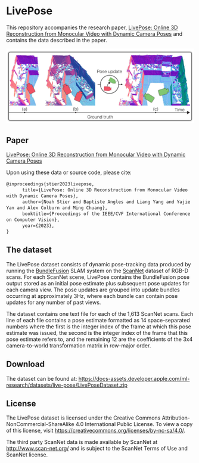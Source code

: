 # LivePose

This repository accompanies the research paper, [LivePose: Online 3D Reconstruction from Monocular Video with Dynamic Camera Poses](https://arxiv.org/abs/2304.00054) and contains the data described in the paper.

![LivePose data figure](media/LivePose.jpg)

## Paper

[LivePose: Online 3D Reconstruction from Monocular Video with Dynamic Camera Poses](https://arxiv.org/abs/2304.00054)

Upon using these data or source code, please cite:
```
@inproceedings{stier2023livepose,
      title={LivePose: Online 3D Reconstruction from Monocular Video with Dynamic Camera Poses}, 
      author={Noah Stier and Baptiste Angles and Liang Yang and Yajie Yan and Alex Colburn and Ming Chuang},
      booktitle={Proceedings of the IEEE/CVF International Conference on Computer Vision},
      year={2023},
}
```

## The dataset

The LivePose dataset consists of dynamic pose-tracking data produced by running the [BundleFusion](http://arxiv.org/pdf/1604.01093.pdf) SLAM system on the [ScanNet](http://openaccess.thecvf.com/content_cvpr_2017/papers/Dai_ScanNet_Richly-Annotated_3D_CVPR_2017_paper.pdf) dataset of RGB-D scans. For each ScanNet scene, LivePose contains the BundleFusion pose output stored as an initial pose estimate plus subsequent pose updates for each camera view. The pose updates are grouped into update bundles occurring at approximately 3Hz, where each bundle can contain pose updates for any number of past views.

The dataset contains one text file for each of the 1,613 ScanNet scans. Each line of each file contains a pose estimate formatted as 14 space-separated numbers where the first is the integer index of the frame at which this pose estimate was issued, the second is the integer index of the frame that this pose estimate refers to, and the remaining 12 are the coefficients of the 3x4 camera-to-world transformation matrix in row-major order.

## Download

The dataset can be found at: https://docs-assets.developer.apple.com/ml-research/datasets/live-pose/LivePoseDataset.zip

## License

The LivePose dataset is licensed under the Creative Commons Attribution-NonCommercial-ShareAlike 4.0 International Public License. To view a copy of this license, visit https://creativecommons.org/licenses/by-nc-sa/4.0/.

The third party ScanNet data is made available by ScanNet at http://www.scan-net.org/ and is subject to the ScanNet Terms of Use and ScanNet license. 
